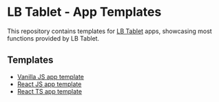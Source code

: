 # LB Tablet - App Templates

This repository contains templates for [LB Tablet](https://lbscripts.com/tablet) apps, showcasing most functions provided by LB Tablet.

## Templates

-   [Vanilla JS app template](./lb-tablet-vanillajs)
-   [React JS app template](./lb-tablet-reactjs)
-   [React TS app template](./lb-tablet-reactts)
